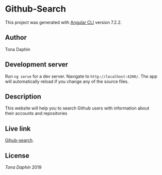 # Github-Search

This project was generated with [Angular CLI](https://github.com/angular/angular-cli) version 7.2.2.


## Author

Tona Daphin

## Development server

Run `ng serve` for a dev server. Navigate to `http://localhost:4200/`. The app will automatically reload if you change any of the source files.

## Description

This website will help you to search Github users with information about their accounts and repositories 

## Live link

[Gihub-search](https://tonadaphin.github.io/Github-searching/).

## License

*Tona Daphin* 2019
